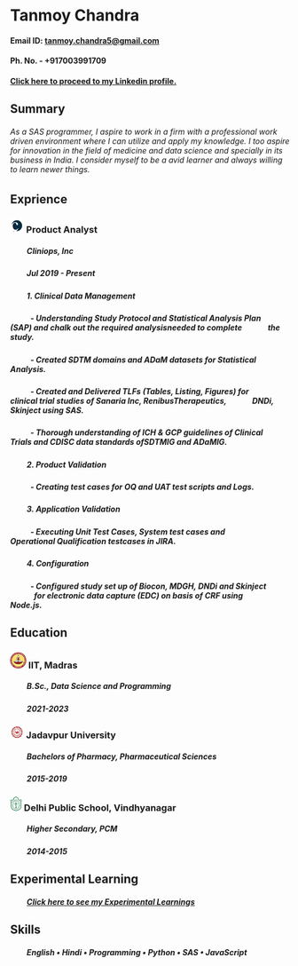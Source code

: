 # **Tanmoy Chandra**

#### Email ID: tanmoy.chandra5@gmail.com                     

#### Ph. No. - +917003991709

#### [Click here to proceed to my Linkedin profile.](linkedin.com/in/tanmoy-chandra-23045b119)
 
## Summary

###### As a SAS programmer, I aspire to work in a firm with a professional work driven environment where I can utilize and apply my knowledge. I too aspire for innovation in the field of medicine and data science and specially in its business in India. I consider myself to be a avid learner and always willing to learn newer things.

## Exprience

### ![](/image/cliniops1.png) Product Analyst
##### &nbsp;&nbsp;&nbsp;&nbsp;&nbsp;&nbsp;&nbsp;&nbsp; Cliniops, Inc
##### &nbsp;&nbsp;&nbsp;&nbsp;&nbsp;&nbsp;&nbsp;&nbsp; Jul 2019 - Present
##### &nbsp;&nbsp;&nbsp;&nbsp;&nbsp;&nbsp;&nbsp;&nbsp; 1. Clinical Data Management
##### &nbsp;&nbsp;&nbsp;&nbsp;&nbsp;&nbsp;&nbsp;&nbsp;&nbsp;&nbsp; - Understanding Study Protocol and Statistical Analysis Plan &nbsp;&nbsp;&nbsp;&nbsp;&nbsp;&nbsp;&nbsp;&nbsp;&nbsp;&nbsp;&nbsp;&nbsp; (SAP) and chalk out the required analysisneeded to complete &nbsp;&nbsp;&nbsp;&nbsp;&nbsp;&nbsp;&nbsp;&nbsp;&nbsp;&nbsp;&nbsp;&nbsp; the study.
##### &nbsp;&nbsp;&nbsp;&nbsp;&nbsp;&nbsp;&nbsp;&nbsp;&nbsp;&nbsp; -  Created SDTM domains and ADaM datasets for Statistical &nbsp;&nbsp;&nbsp;&nbsp;&nbsp;&nbsp;&nbsp;&nbsp;&nbsp;&nbsp;&nbsp;&nbsp; Analysis.
##### &nbsp;&nbsp;&nbsp;&nbsp;&nbsp;&nbsp;&nbsp;&nbsp;&nbsp;&nbsp; -  Created and Delivered TLFs (Tables, Listing, Figures) for &nbsp;&nbsp;&nbsp;&nbsp;&nbsp;&nbsp;&nbsp;&nbsp;&nbsp;&nbsp;&nbsp;&nbsp; clinical trial studies of Sanaria Inc, RenibusTherapeutics, &nbsp;&nbsp;&nbsp;&nbsp;&nbsp;&nbsp;&nbsp;&nbsp;&nbsp;&nbsp;&nbsp;&nbsp; DNDi, Skinject using SAS.
##### &nbsp;&nbsp;&nbsp;&nbsp;&nbsp;&nbsp;&nbsp;&nbsp;&nbsp;&nbsp; -  Thorough understanding of ICH & GCP guidelines of Clinical &nbsp;&nbsp;&nbsp;&nbsp;&nbsp;&nbsp;&nbsp;&nbsp;&nbsp;&nbsp;&nbsp;&nbsp; Trials and CDISC data standards ofSDTMIG and ADaMIG.
##### &nbsp;&nbsp;&nbsp;&nbsp;&nbsp;&nbsp;&nbsp;&nbsp; 2. Product Validation
##### &nbsp;&nbsp;&nbsp;&nbsp;&nbsp;&nbsp;&nbsp;&nbsp;&nbsp;&nbsp; -  Creating test cases for OQ and UAT test scripts and Logs.
##### &nbsp;&nbsp;&nbsp;&nbsp;&nbsp;&nbsp;&nbsp;&nbsp; 3. Application Validation
##### &nbsp;&nbsp;&nbsp;&nbsp;&nbsp;&nbsp;&nbsp;&nbsp;&nbsp;&nbsp; -  Executing Unit Test Cases, System test cases and &nbsp;&nbsp;&nbsp;&nbsp;&nbsp;&nbsp;&nbsp;&nbsp;&nbsp;&nbsp;&nbsp;&nbsp; Operational Qualification testcases in JIRA.
##### &nbsp;&nbsp;&nbsp;&nbsp;&nbsp;&nbsp;&nbsp;&nbsp; 4. Configuration
##### &nbsp;&nbsp;&nbsp;&nbsp;&nbsp;&nbsp;&nbsp;&nbsp;&nbsp;&nbsp; -  Configured study set up of Biocon, MDGH, DNDi and Skinject &nbsp;&nbsp;&nbsp;&nbsp;&nbsp;&nbsp;&nbsp;&nbsp;&nbsp;&nbsp;&nbsp;&nbsp; for electronic data capture (EDC) on basis of CRF using &nbsp;&nbsp;&nbsp;&nbsp;&nbsp;&nbsp;&nbsp;&nbsp;&nbsp;&nbsp;&nbsp;&nbsp; Node.js.

## Education

### ![](/image/iitm.png) IIT, Madras
##### &nbsp;&nbsp;&nbsp;&nbsp;&nbsp;&nbsp;&nbsp;&nbsp; B.Sc., Data Science and Programming
##### &nbsp;&nbsp;&nbsp;&nbsp;&nbsp;&nbsp;&nbsp;&nbsp; 2021-2023

### ![](/image/jU.png) Jadavpur University
##### &nbsp;&nbsp;&nbsp;&nbsp;&nbsp;&nbsp;&nbsp;&nbsp; Bachelors of Pharmacy, Pharmaceutical Sciences
##### &nbsp;&nbsp;&nbsp;&nbsp;&nbsp;&nbsp;&nbsp;&nbsp; 2015-2019


### ![](/image/dps.png) Delhi Public School, Vindhyanagar
##### &nbsp;&nbsp;&nbsp;&nbsp;&nbsp;&nbsp;&nbsp;&nbsp; Higher Secondary, PCM
##### &nbsp;&nbsp;&nbsp;&nbsp;&nbsp;&nbsp;&nbsp;&nbsp; 2014-2015

## Experimental Learning
##### &nbsp;&nbsp;&nbsp;&nbsp;&nbsp;&nbsp;&nbsp;&nbsp; [Click here to see my Experimental Learnings](https://sites.google.com/student.onlinedegree.iitm.ac.in/tanmoy-chandra/classes/statistics-ii)


## Skills
##### &nbsp;&nbsp;&nbsp;&nbsp;&nbsp;&nbsp;&nbsp;&nbsp; English • Hindi • Programming • Python • SAS • JavaScript





